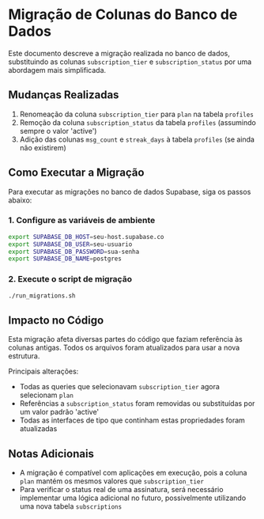 # Migração de Colunas do Banco de Dados

Este documento descreve a migração realizada no banco de dados, substituindo as colunas `subscription_tier` e `subscription_status` por uma abordagem mais simplificada.

## Mudanças Realizadas

1. Renomeação da coluna `subscription_tier` para `plan` na tabela `profiles`
2. Remoção da coluna `subscription_status` da tabela `profiles` (assumindo sempre o valor 'active')
3. Adição das colunas `msg_count` e `streak_days` à tabela `profiles` (se ainda não existirem)

## Como Executar a Migração

Para executar as migrações no banco de dados Supabase, siga os passos abaixo:

### 1. Configure as variáveis de ambiente

```bash
export SUPABASE_DB_HOST=seu-host.supabase.co
export SUPABASE_DB_USER=seu-usuario
export SUPABASE_DB_PASSWORD=sua-senha
export SUPABASE_DB_NAME=postgres
```

### 2. Execute o script de migração

```bash
./run_migrations.sh
```

## Impacto no Código

Esta migração afeta diversas partes do código que faziam referência às colunas antigas. Todos os arquivos foram atualizados para usar a nova estrutura.

Principais alterações:

- Todas as queries que selecionavam `subscription_tier` agora selecionam `plan` 
- Referências a `subscription_status` foram removidas ou substituídas por um valor padrão 'active'
- Todas as interfaces de tipo que continham estas propriedades foram atualizadas

## Notas Adicionais

- A migração é compatível com aplicações em execução, pois a coluna `plan` mantém os mesmos valores que `subscription_tier`
- Para verificar o status real de uma assinatura, será necessário implementar uma lógica adicional no futuro, possivelmente utilizando uma nova tabela `subscriptions` 